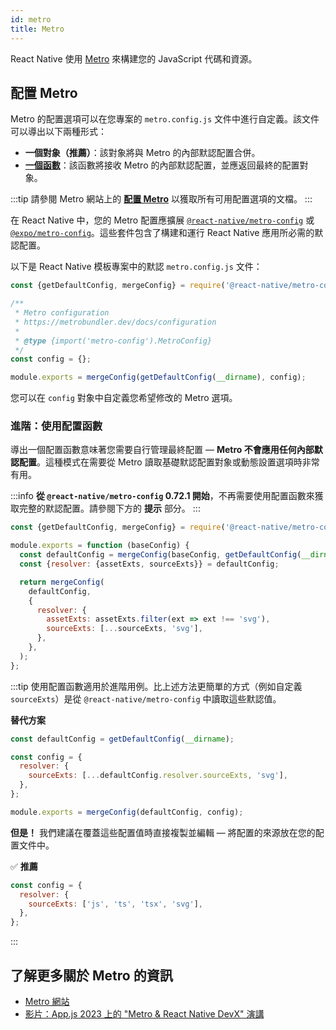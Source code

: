 ```yaml
---
id: metro
title: Metro
---
```


React Native 使用 [Metro](https://metrobundler.dev/) 來構建您的 JavaScript 代碼和資源。

## 配置 Metro

Metro 的配置選項可以在您專案的 `metro.config.js` 文件中進行自定義。該文件可以導出以下兩種形式：

- **一個對象（推薦）**：該對象將與 Metro 的內部默認配置合併。
- [**一個函數**](#advanced-using-a-config-function)：該函數將接收 Metro 的內部默認配置，並應返回最終的配置對象。

:::tip
請參閱 Metro 網站上的 [**配置 Metro**](https://metrobundler.dev/docs/configuration) 以獲取所有可用配置選項的文檔。
:::

在 React Native 中，您的 Metro 配置應擴展 [`@react-native/metro-config`](https://www.npmjs.com/package/@react-native/metro-config) 或 [`@expo/metro-config`](https://www.npmjs.com/package/@expo/metro-config)。這些套件包含了構建和運行 React Native 應用所必需的默認配置。

以下是 React Native 模板專案中的默認 `metro.config.js` 文件：

<!-- prettier-ignore -->

```js
const {getDefaultConfig, mergeConfig} = require('@react-native/metro-config');

/**
 * Metro configuration
 * https://metrobundler.dev/docs/configuration
 *
 * @type {import('metro-config').MetroConfig}
 */
const config = {};

module.exports = mergeConfig(getDefaultConfig(__dirname), config);
```

您可以在 `config` 對象中自定義您希望修改的 Metro 選項。

### 進階：使用配置函數

導出一個配置函數意味著您需要自行管理最終配置 — **Metro 不會應用任何內部默認配置**。這種模式在需要從 Metro 讀取基礎默認配置對象或動態設置選項時非常有用。

:::info
**從 `@react-native/metro-config` 0.72.1 開始**，不再需要使用配置函數來獲取完整的默認配置。請參閱下方的 **提示** 部分。
:::

<!-- prettier-ignore -->

```js
const {getDefaultConfig, mergeConfig} = require('@react-native/metro-config');

module.exports = function (baseConfig) {
  const defaultConfig = mergeConfig(baseConfig, getDefaultConfig(__dirname));
  const {resolver: {assetExts, sourceExts}} = defaultConfig;

  return mergeConfig(
    defaultConfig,
    {
      resolver: {
        assetExts: assetExts.filter(ext => ext !== 'svg'),
        sourceExts: [...sourceExts, 'svg'],
      },
    },
  );
};
```

:::tip
使用配置函數適用於進階用例。比上述方法更簡單的方式（例如自定義 `sourceExts`）是從 `@react-native/metro-config` 中讀取這些默認值。

**替代方案**

<!-- prettier-ignore -->
```js
const defaultConfig = getDefaultConfig(__dirname);

const config = {
  resolver: {
    sourceExts: [...defaultConfig.resolver.sourceExts, 'svg'],
  },
};

module.exports = mergeConfig(defaultConfig, config);
```

**但是！** 我們建議在覆蓋這些配置值時直接複製並編輯 — 將配置的來源放在您的配置文件中。

✅ **推薦**

<!-- prettier-ignore -->
```js
const config = {
  resolver: {
    sourceExts: ['js', 'ts', 'tsx', 'svg'],
  },
};
```

:::

## 了解更多關於 Metro 的資訊

- [Metro 網站](https://metrobundler.dev/)
- [影片：App.js 2023 上的 "Metro & React Native DevX" 演講](https://www.youtube.com/watch?v=c9D4pg0y9cI)